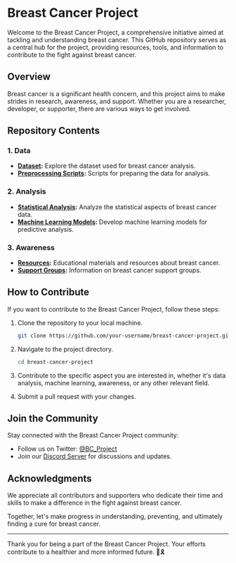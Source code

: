 # Breast Cancer Project

Welcome to the Breast Cancer Project, a comprehensive initiative aimed at tackling and understanding breast cancer. This GitHub repository serves as a central hub for the project, providing resources, tools, and information to contribute to the fight against breast cancer.

## Overview

Breast cancer is a significant health concern, and this project aims to make strides in research, awareness, and support. Whether you are a researcher, developer, or supporter, there are various ways to get involved.

## Repository Contents

### 1. Data

- **[Dataset](data/):** Explore the dataset used for breast cancer analysis.
- **[Preprocessing Scripts](data/preprocessing/):** Scripts for preparing the data for analysis.

### 2. Analysis

- **[Statistical Analysis](analysis/statistics/):** Analyze the statistical aspects of breast cancer data.
- **[Machine Learning Models](analysis/machine_learning/):** Develop machine learning models for predictive analysis.

### 3. Awareness

- **[Resources](awareness/resources.md):** Educational materials and resources about breast cancer.
- **[Support Groups](awareness/support_groups.md):** Information on breast cancer support groups.

## How to Contribute

If you want to contribute to the Breast Cancer Project, follow these steps:

1. Clone the repository to your local machine.

   ```bash
   git clone https://github.com/your-username/breast-cancer-project.git
   ```

2. Navigate to the project directory.

   ```bash
   cd breast-cancer-project
   ```

3. Contribute to the specific aspect you are interested in, whether it's data analysis, machine learning, awareness, or any other relevant field.

4. Submit a pull request with your changes.

## Join the Community

Stay connected with the Breast Cancer Project community:

- Follow us on Twitter: [@BC_Project](https://twitter.com/BC_Project)
- Join our [Discord Server](#) for discussions and updates.

## Acknowledgments

We appreciate all contributors and supporters who dedicate their time and skills to make a difference in the fight against breast cancer.

Together, let's make progress in understanding, preventing, and ultimately finding a cure for breast cancer.

---

Thank you for being a part of the Breast Cancer Project. Your efforts contribute to a healthier and more informed future. 💖🎗️